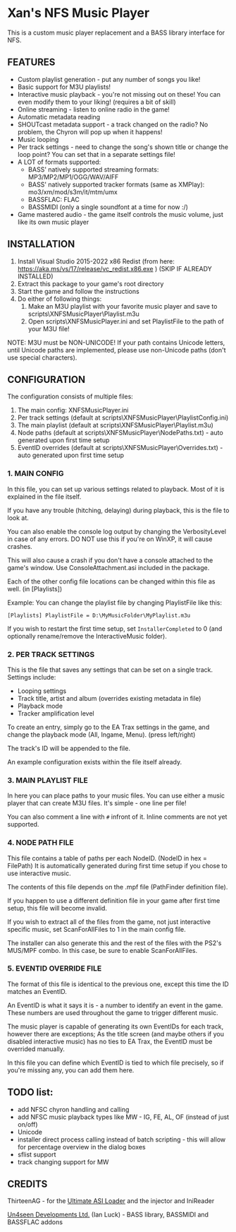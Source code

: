 # Xan's NFS Music Player

This is a custom music player replacement and a BASS library interface for NFS.

## FEATURES

- Custom playlist generation - put any number of songs you like!
- Basic support for M3U playlists!
- Interactive music playback - you're not missing out on these! You can even modify them to your liking! (requires a bit of skill)
- Online streaming - listen to online radio in the game!
- Automatic metadata reading
- SHOUTcast metadata support - a track changed on the radio? No problem, the Chyron will pop up when it happens!
- Music looping
- Per track settings - need to change the song's shown title or change the loop point? You can set that in a separate settings file!
- A LOT of formats supported:
  - BASS' natively supported streaming formats: MP3/MP2/MP1/OGG/WAV/AIFF
  - BASS' natively supported tracker formats (same as XMPlay): mo3/xm/mod/s3m/it/mtm/umx 
  - BASSFLAC: FLAC
  - BASSMIDI (only a single soundfont at a time for now :/)
- Game mastered audio - the game itself controls the music volume, just like its own music player

## INSTALLATION

1. Install Visual Studio 2015-2022 x86 Redist (from here: https://aka.ms/vs/17/release/vc_redist.x86.exe ) (SKIP IF ALREADY INSTALLED)
2. Extract this package to your game's root directory
3. Start the game and follow the instructions
4. Do either of following things:
   1. Make an M3U playlist with your favorite music player and save to scripts\XNFSMusicPlayer\Playlist.m3u
   2. Open scripts\XNFSMusicPlayer.ini and set PlaylistFile to the path of your M3U file!

NOTE: M3U must be NON-UNICODE! If your path contains Unicode letters, until Unicode paths are implemented, please use non-Unicode paths (don't use special characters).

## CONFIGURATION

The configuration consists of multiple files:

1. The main config: XNFSMusicPlayer.ini
2. Per track settings (default at scripts\XNFSMusicPlayer\PlaylistConfig.ini)
3. The main playlist (default at scripts\XNFSMusicPlayer\Playlist.m3u)
4. Node paths (default at scripts\XNFSMusicPlayer\NodePaths.txt) - auto generated upon first time setup
5. EventID overrides (default at scripts\XNFSMusicPlayer\Overrides.txt) - auto generated upon first time setup

### 1. MAIN CONFIG

In this file, you can set up various settings related to playback. Most of it is explained in the file itself.

If you have any trouble (hitching, delaying) during playback, this is the file to look at.

You can also enable the console log output by changing the VerbosityLevel in case of any errors.
DO NOT use this if you're on WinXP, it will cause crashes.

This will also cause a crash if you don't have a console attached to the game's window. Use ConsoleAttachment.asi included in the package.

Each of the other config file locations can be changed within this file as well. (in [Playlists])

Example: You can change the playlist file by changing PlaylistFile like this:

`[Playlists]
PlaylistFile = D:\MyMusicFolder\MyPlaylist.m3u`

If you wish to restart the first time setup, set `InstallerCompleted` to 0 (and optionally rename/remove the InteractiveMusic folder).

### 2. PER TRACK SETTINGS

This is the file that saves any settings that can be set on a single track.
Settings include:
- Looping settings
- Track title, artist and album (overrides existing metadata in file)
- Playback mode
- Tracker amplification level

To create an entry, simply go to the EA Trax settings in the game, and change the playback mode (All, Ingame, Menu). (press left/right)

The track's ID will be appended to the file.

An example configuration exists within the file itself already.

### 3. MAIN PLAYLIST FILE

In here you can place paths to your music files. You can use either a music player that can create M3U files.
It's simple - one line per file!

You can also comment a line with `#` infront of it. Inline comments are not yet supported.

### 4. NODE PATH FILE

This file contains a table of paths per each NodeID. (NodeID in hex = FilePath)
It is automatically generated during first time setup if you chose to use interactive music.

The contents of this file depends on the .mpf file (PathFinder definition file).

If you happen to use a different definition file in your game after first time setup, this file will become invalid.

If you wish to extract all of the files from the game, not just interactive specific music, set ScanForAllFiles to 1 in the main config file.

The installer can also generate this and the rest of the files with the PS2's MUS/MPF combo. In this case, be sure to enable ScanForAllFiles.

### 5. EVENTID OVERRIDE FILE

The format of this file is identical to the previous one, except this time the ID matches an EventID.

An EventID is what it says it is - a number to identify an event in the game.
These numbers are used throughout the game to trigger different music.

The music player is capable of generating its own EventIDs for each track, however there are exceptions;
As the title screen (and maybe others if you disabled interactive music) has no ties to EA Trax, the EventID must be overrided manually.

In this file you can define which EventID is tied to which file precisely, so if you're missing any, you can add them here.

## TODO list:

- add NFSC chyron handling and calling
- add NFSC music playback types like MW - IG, FE, AL, OF (instead of just on/off)
- Unicode
- installer direct process calling instead of batch scripting - this will allow for percentage overview in the dialog boxes
- sflist support
- track changing support for MW

## CREDITS

ThirteenAG - for the [Ultimate ASI Loader](https://github.com/ThirteenAG/Ultimate-ASI-Loader) and the injector and IniReader

[Un4seen Developments Ltd.](http://www.un4seen.com/) (Ian Luck) - BASS library, BASSMIDI and BASSFLAC addons


